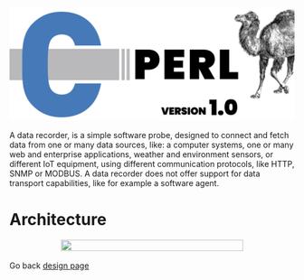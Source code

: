 
<img src="/docs/img/data-recorders-ver1.0_3.png" />


A data recorder, is a simple software probe, designed to connect and fetch data from one or many data sources, like: a computer systems, one or many web and enterprise applications, weather and environment sensors, or different IoT equipment, using different communication protocols, like HTTP, SNMP or MODBUS. A data recorder does not offer support for data transport capabilities, like for example a software agent. 


# Architecture

<div align="center">
<img src="/docs/img/KDR_Stack2.png" height="80%" width="80%" />
</div> 


Go back [design page](design.md)
